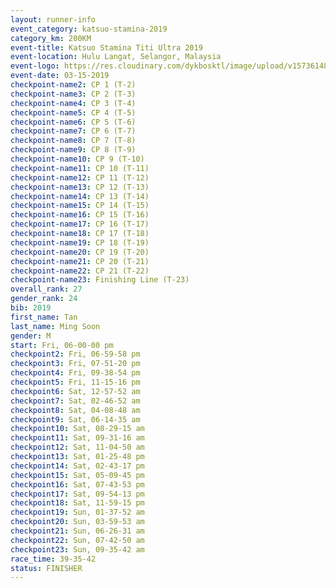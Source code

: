 ```yaml
---
layout: runner-info 
event_category: katsuo-stamina-2019 
category_km: 200KM 
event-title: Katsuo Stamina Titi Ultra 2019 
event-location: Hulu Langat, Selangor, Malaysia 
event-logo: https://res.cloudinary.com/dykbosktl/image/upload/v1573614825/Logo/Logo_p7ft6n.png
event-date: 03-15-2019 
checkpoint-name2: CP 1 (T-2) 
checkpoint-name3: CP 2 (T-3) 
checkpoint-name4: CP 3 (T-4) 
checkpoint-name5: CP 4 (T-5) 
checkpoint-name6: CP 5 (T-6) 
checkpoint-name7: CP 6 (T-7) 
checkpoint-name8: CP 7 (T-8) 
checkpoint-name9: CP 8 (T-9) 
checkpoint-name10: CP 9 (T-10) 
checkpoint-name11: CP 10 (T-11) 
checkpoint-name12: CP 11 (T-12) 
checkpoint-name13: CP 12 (T-13) 
checkpoint-name14: CP 13 (T-14) 
checkpoint-name15: CP 14 (T-15) 
checkpoint-name16: CP 15 (T-16) 
checkpoint-name17: CP 16 (T-17) 
checkpoint-name18: CP 17 (T-18) 
checkpoint-name19: CP 18 (T-19) 
checkpoint-name20: CP 19 (T-20) 
checkpoint-name21: CP 20 (T-21) 
checkpoint-name22: CP 21 (T-22) 
checkpoint-name23: Finishing Line (T-23) 
overall_rank: 27
gender_rank: 24
bib: 2019
first_name: Tan
last_name: Ming Soon
gender: M
start: Fri, 06-00-00 pm
checkpoint2: Fri, 06-59-58 pm
checkpoint3: Fri, 07-51-20 pm
checkpoint4: Fri, 09-38-54 pm
checkpoint5: Fri, 11-15-16 pm
checkpoint6: Sat, 12-57-52 am
checkpoint7: Sat, 02-46-52 am
checkpoint8: Sat, 04-08-48 am
checkpoint9: Sat, 06-14-35 am
checkpoint10: Sat, 08-29-15 am
checkpoint11: Sat, 09-31-16 am
checkpoint12: Sat, 11-04-50 am
checkpoint13: Sat, 01-25-48 pm
checkpoint14: Sat, 02-43-17 pm
checkpoint15: Sat, 05-09-45 pm
checkpoint16: Sat, 07-43-53 pm
checkpoint17: Sat, 09-54-13 pm
checkpoint18: Sat, 11-59-15 pm
checkpoint19: Sun, 01-37-52 am
checkpoint20: Sun, 03-59-53 am
checkpoint21: Sun, 06-26-31 am
checkpoint22: Sun, 07-42-50 am
checkpoint23: Sun, 09-35-42 am
race_time: 39-35-42
status: FINISHER
---
```

